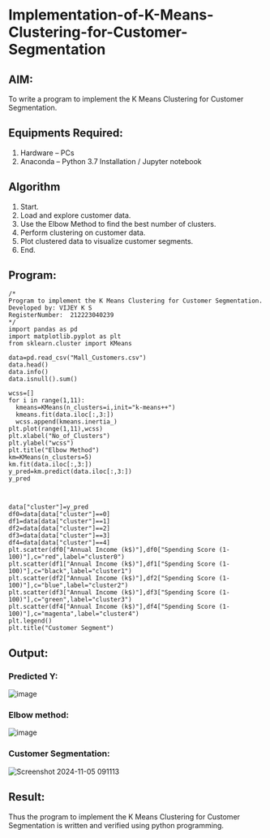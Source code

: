 # Implementation-of-K-Means-Clustering-for-Customer-Segmentation

## AIM:
To write a program to implement the K Means Clustering for Customer Segmentation.

## Equipments Required:
1. Hardware – PCs
2. Anaconda – Python 3.7 Installation / Jupyter notebook

## Algorithm
1. Start.
2. Load and explore customer data.
3. Use the Elbow Method to find the best number of clusters.
4. Perform clustering on customer data.
5. Plot clustered data to visualize customer segments.
6. End.

## Program:
```
/*
Program to implement the K Means Clustering for Customer Segmentation.
Developed by: VIJEY K S
RegisterNumber:  212223040239
*/
import pandas as pd
import matplotlib.pyplot as plt
from sklearn.cluster import KMeans 

data=pd.read_csv("Mall_Customers.csv")
data.head()
data.info()
data.isnull().sum()

wcss=[]
for i in range(1,11):
  kmeans=KMeans(n_clusters=i,init="k-means++")
  kmeans.fit(data.iloc[:,3:])
  wcss.append(kmeans.inertia_)
plt.plot(range(1,11),wcss)
plt.xlabel("No_of_Clusters")
plt.ylabel("wcss")
plt.title("Elbow Method")
km=KMeans(n_clusters=5)
km.fit(data.iloc[:,3:])
y_pred=km.predict(data.iloc[:,3:])
y_pred



data["cluster"]=y_pred
df0=data[data["cluster"]==0]
df1=data[data["cluster"]==1]
df2=data[data["cluster"]==2]
df3=data[data["cluster"]==3]
df4=data[data["cluster"]==4]
plt.scatter(df0["Annual Income (k$)"],df0["Spending Score (1-100)"],c="red",label="cluster0")
plt.scatter(df1["Annual Income (k$)"],df1["Spending Score (1-100)"],c="black",label="cluster1")
plt.scatter(df2["Annual Income (k$)"],df2["Spending Score (1-100)"],c="blue",label="cluster2")
plt.scatter(df3["Annual Income (k$)"],df3["Spending Score (1-100)"],c="green",label="cluster3")
plt.scatter(df4["Annual Income (k$)"],df4["Spending Score (1-100)"],c="magenta",label="cluster4")
plt.legend()
plt.title("Customer Segment")
```

## Output:
### Predicted Y:
![image](https://github.com/user-attachments/assets/c8455992-6fd4-4b08-972d-edb3b111028e)
### Elbow method:
![image](https://github.com/user-attachments/assets/ac4bfadd-de17-4717-96c4-58de6ed4115b)
### Customer Segmentation:
![Screenshot 2024-11-05 091113](https://github.com/user-attachments/assets/5865560c-4212-4d47-928f-f8f6e2da8895)
## Result:
Thus the program to implement the K Means Clustering for Customer Segmentation is written and verified using python programming.

